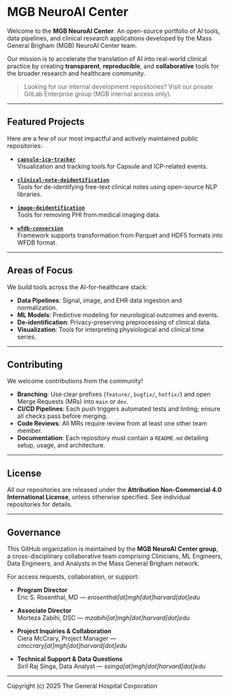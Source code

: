 # MGB NeuroAI Center

Welcome to the **MGB NeuroAI Center**. An open-source portfolio of AI tools, data pipelines, and clinical research applications developed by the Mass General Brigham (MGB) NeuroAI Center team.

Our mission is to accelerate the translation of AI into real-world clinical practice by creating **transparent**, **reproducible**, and **collaborative** tools for the broader research and healthcare community.

> Looking for our internal development repositories? Visit our private GitLab Enterprise group (MGB internal access only).

---

## Featured Projects

Here are a few of our most impactful and actively maintained public repositories:

- **[`capsule-icp-tracker`](https://github.com/MGB-NeuroAI-Center/capsule-icp-tracker)**  
  Visualization and tracking tools for Capsule and ICP-related events.

- **[`clinical-note-deidentification`](https://github.com/MGB-NeuroAI-Center/clinical-note-deidentification)**  
  Tools for de-identifying free-text clinical notes using open-source NLP libraries.

- **[`image-deidentification`](https://github.com/MGB-NeuroAI-Center/image-deidentification)**  
  Tools for removing PHI from medical imaging data.

- **[`wfdb-conversion`](https://github.com/MGB-NeuroAI-Center/wfdb-conversion)**  
  Framework supports transformation from Parquet and HDF5 formats into WFDB format.

---

## Areas of Focus

We build tools across the AI-for-healthcare stack:

- **Data Pipelines**: Signal, image, and EHR data ingestion and normalization.
- **ML Models**: Predictive modeling for neurological outcomes and events.
- **De-identification**: Privacy-preserving preprocessing of clinical data.
- **Visualization**: Tools for interpreting physiological and clinical time series.

---

## Contributing

We welcome contributions from the community!

- **Branching**: Use clear prefixes (`feature/`, `bugfix/`, `hotfix/`) and open Merge Requests (MRs) into `main` or `dev`.
- **CI/CD Pipelines**: Each push triggers automated tests and linting; ensure all checks pass before merging.
- **Code Reviews**: All MRs require review from at least one other team member.
- **Documentation**: Each repository must contain a `README.md` detailing setup, usage, and architecture.

---

## License

All our repositories are released under the **Attribution Non-Commercial 4.0 International License**, unless otherwise specified. See individual repositories for details.

---

## Governance

This GitHub organization is maintained by the **MGB NeuroAI Center group**, a cross-disciplinary collaborative team comprising Clinicians, ML Engineers, Data Engineers, and Analysts in the Mass General Brigham network.

For access requests, collaboration, or support:
- **Program Director**  
  Eric S. Rosenthal, MD — *erosenthal[at]mgh[dot]harvard[dot]edu*

- **Associate Director**  
  Morteza Zabihi, DSC — *mzabihi[at]mgh[dot]harvard[dot]edu*

- **Project Inquiries & Collaboration**  
  Ciera McCrary, Project Manager — *cmccrary[at]mgh[dot]harvard[dot]edu*

- **Technical Support & Data Questions**  
  Siril Raj Singa, Data Analyst — *ssinga[at]mgh[dot]harvard[dot]edu*

---

Copyright (c) 2025 The General Hospital Corporation
